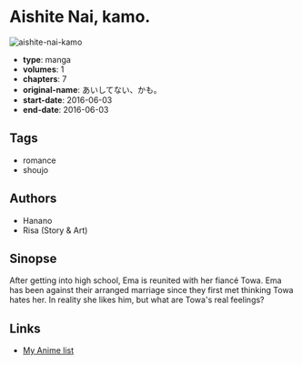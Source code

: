# Aishite Nai, kamo.

![aishite-nai-kamo](https://cdn.myanimelist.net/images/manga/1/191729.jpg)

-   **type**: manga
-   **volumes**: 1
-   **chapters**: 7
-   **original-name**: あいしてない、かも。
-   **start-date**: 2016-06-03
-   **end-date**: 2016-06-03

## Tags

-   romance
-   shoujo

## Authors

-   Hanano
-   Risa (Story & Art)

## Sinopse

After getting into high school, Ema is reunited with her fiancé Towa. Ema has been against their arranged marriage since they first met thinking Towa hates her. In reality she likes him, but what are Towa's real feelings?

## Links

-   [My Anime list](https://myanimelist.net/manga/99536/Aishite_Nai_kamo)
